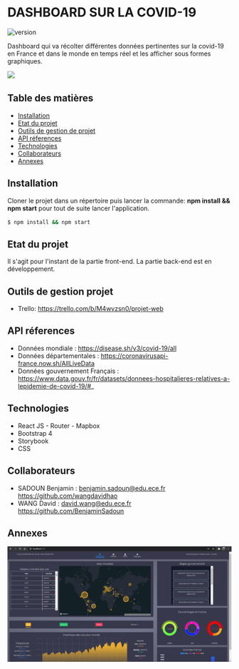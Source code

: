 # DASHBOARD SUR LA COVID-19
![version](https://img.shields.io/badge/version-1.0-blue)

Dashboard qui va récolter différentes données pertinentes sur la covid-19 en France et dans le monde en temps réel et les afficher sous formes graphiques.

![](app_preview/dashboard.gif)

## Table des matières
* [Installation](#installation)
* [Etat du projet](#etat-du-projet)
* [Outils de gestion de projet](#outils-de-gestion-projet)
* [API réferences](#api-réferences)
* [Technologies](#technologies)
* [Collaborateurs](#collaborateurs)
* [Annexes](#annexes)

## Installation

Cloner le projet dans un répertoire puis lancer la commande:
__npm install && npm start__ pour tout de suite lancer l'application.

```bash
$ npm install && npm start
```

## Etat du projet

Il s'agit pour l'instant de la partie front-end. La partie back-end est en développement.

## Outils de gestion projet

- Trello:
https://trello.com/b/M4wvzsn0/projet-web

## API réferences

- Données mondiale : https://disease.sh/v3/covid-19/all
- Données départementales : https://coronavirusapi-france.now.sh/AllLiveData
- Données gouvernement Français : https://www.data.gouv.fr/fr/datasets/donnees-hospitalieres-relatives-a-lepidemie-de-covid-19/#_

## Technologies

- React JS - Router - Mapbox
- Bootstrap 4
- Storybook
- CSS

## Collaborateurs

- SADOUN Benjamin : benjamin.sadoun@edu.ece.fr https://github.com/wangdavidhao
- WANG David : david.wang@edu.ece.fr https://github.com/BenjaminSadoun

## Annexes
![](app_preview/preview1.PNG)

